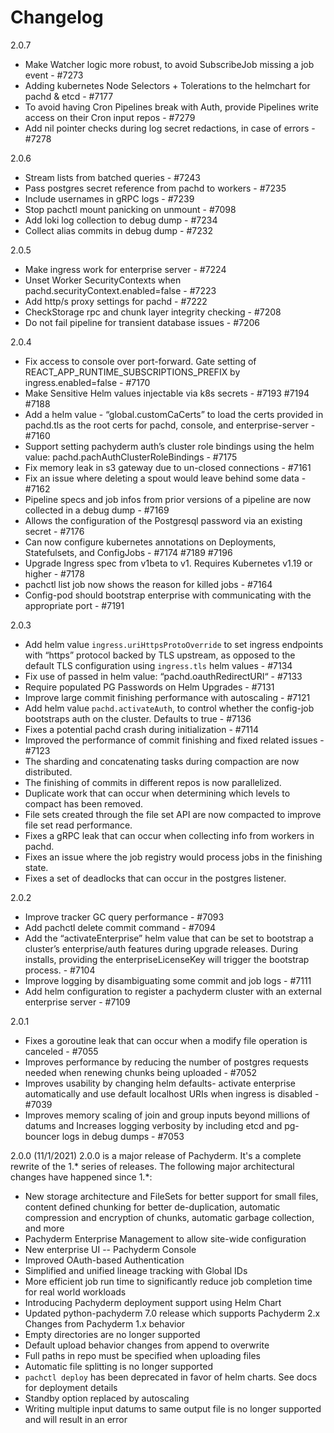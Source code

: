 
# Changelog

2.0.7
- Make Watcher logic more robust, to avoid SubscribeJob missing a job event - #7273
- Adding kubernetes Node Selectors + Tolerations to the helmchart for pachd & etcd - #7177
- To avoid having Cron Pipelines break with Auth, provide Pipelines write access on their Cron input repos - #7279
- Add nil pointer checks during log secret redactions, in case of errors - #7278

2.0.6
- Stream lists from batched queries - #7243
- Pass postgres secret reference from pachd to workers - #7235
- Include usernames in gRPC logs - #7239
- Stop pachctl mount panicking on unmount - #7098
- Add loki log collection to debug dump - #7234
- Collect alias commits in debug dump - #7232

2.0.5
- Make ingress work for enterprise server - #7224
- Unset Worker SecurityContexts when pachd.securityContext.enabled=false - #7223
- Add http/s proxy settings for pachd - #7222
- CheckStorage rpc and chunk layer integrity checking - #7208
- Do not fail pipeline for transient database issues - #7206

2.0.4
- Fix access to console over port-forward. Gate setting of REACT_APP_RUNTIME_SUBSCRIPTIONS_PREFIX by ingress.enabled=false - #7170
- Make Sensitive Helm values injectable via k8s secrets - #7193 #7194 #7188
- Add a helm value - “global.customCaCerts” to load the certs provided in pachd.tls as the root certs for pachd, console, and enterprise-server - #7160
- Support setting pachyderm auth’s cluster role bindings using the helm value: pachd.pachAuthClusterRoleBindings - #7175
- Fix memory leak in s3 gateway due to un-closed connections - #7161
- Fix an issue where deleting a spout would leave behind some data - #7162
- Pipeline specs and job infos from prior versions of a pipeline are now collected in a debug dump - #7169
- Allows the configuration of the Postgresql password via an existing secret - #7176
- Can now configure kubernetes annotations on Deployments, Statefulsets, and ConfigJobs - #7174 #7189 #7196
- Upgrade Ingress spec from v1beta to v1. Requires Kubernetes v1.19 or higher - #7178
- pachctl list job now shows the reason for killed jobs - #7164
- Config-pod should bootstrap enterprise with communicating with the appropriate port - #7191

2.0.3
- Add helm value `ingress.uriHttpsProtoOverride` to set ingress endpoints with “https” protocol backed by TLS upstream, as opposed to the default TLS configuration using `ingress.tls` helm values - #7134
- Fix use of passed in helm value: “pachd.oauthRedirectURI“ - #7133
- Require populated PG Passwords on Helm Upgrades - #7131
- Improve large commit finishing performance with autoscaling - #7121
- Add helm value `pachd.activateAuth`, to control whether the config-job bootstraps auth on the cluster. Defaults to true - #7136
- Fixes a potential pachd crash during initialization - #7114
- Improved the performance of commit finishing and fixed related issues - #7123
- The sharding and concatenating tasks during compaction are now distributed.
- The finishing of commits in different repos is now parallelized.
- Duplicate work that can occur when determining which levels to compact has been removed.
- File sets created through the file set API are now compacted to improve file set read performance.
- Fixes a gRPC leak that can occur when collecting info from workers in pachd.
- Fixes an issue where the job registry would process jobs in the finishing state.
- Fixes a set of deadlocks that can occur in the postgres listener.


2.0.2
- Improve tracker GC query performance - #7093
- Add pachctl delete commit command - #7094
- Add the “activateEnterprise” helm value that can be set to bootstrap a cluster’s enterprise/auth features during upgrade releases. During installs, providing the enterpriseLicenseKey will trigger the bootstrap process. - #7104
- Improve logging by disambiguating some commit and job logs - #7111
- Add helm configuration to register a pachyderm cluster with an external enterprise server - #7109

2.0.1
- Fixes a goroutine leak that can occur when a modify file operation is canceled - #7055
- Improves performance by reducing the number of postgres requests needed when renewing chunks being uploaded - #7052
- Improves usability by changing helm defaults- activate enterprise automatically and use default localhost URIs when ingress is disabled - #7039
- Improves memory scaling of join and group inputs beyond millions of datums and Increases logging verbosity by including etcd and pg-bouncer logs in debug dumps - #7053

2.0.0 (11/1/2021)
2.0.0 is a major release of Pachyderm. It's a complete rewrite of the 1.* series of releases. The following major architectural changes have happened since 1.*:
- New storage architecture and FileSets for better support for small files, content defined chunking for better de-duplication, automatic compression and encryption of chunks, automatic garbage collection, and more
- Pachyderm Enterprise Management to allow site-wide configuration
- New enterprise UI -- Pachyderm Console
- Improved OAuth-based Authentication
- Simplified and unified lineage tracking with Global IDs
- More efficient job run time to significantly reduce job completion time for real world workloads
- Introducing Pachyderm deployment support using Helm Chart
- Updated python-pachyderm 7.0 release which supports Pachyderm 2.x
Changes from Pachyderm 1.x behavior
- Empty directories are no longer supported
- Default upload behavior changes from append to overwrite
- Full paths in repo must be specified when uploading files
- Automatic file splitting is no longer supported
- `pachctl deploy` has been deprecated in favor of helm charts. See docs for deployment details
- Standby option replaced by autoscaling
- Writing multiple input datums to same output file is no longer supported and will result in an error
